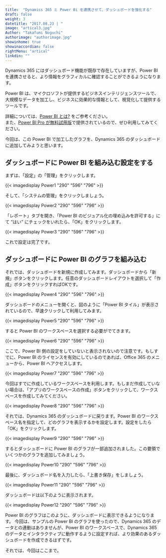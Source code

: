 ```yaml
---
title:  "Dynamics 365 と Power Bi を連携させて、ダッシュボードを強化する"
draft: false
weight: 3
datetitle: "2017.08.23 | "
image: "artical3.jpg"
Author: "Takafumi Noguchi"
authorimage: "authorimage.jpg"
showinhome: true
showinaccordian: false
rightMenu: "artical"
linkdin: ""
---
```

<!-- Intro  -->
Dynamics 365 にはダッシュボード機能が既存で存在していますが、Power BI を連携させると、より情報をグラフィカルに確認することができるようになります。

Power BI は、マイクロソフトが提供するビジネスインテリジェンスツールで、大規模なデータを加工し、ビジネスに効果的な情報として、視覚化して提供するツールです。

詳細については、[Power BI とは?](https://powerbi.microsoft.com/ja-jp/)  をご参考ください。          
また、[Power BI Pro が無料試用版](https://powerbi.microsoft.com/ja-jp/pricing/)で提供されているので、ぜひ利用してみてください。

今回は、この Power BI で加工したグラフを、Dynamics 365 のダッシュボードに追加してみようと思います。

## ダッシュボードに Power BI を組み込む設定をする
まずは、「設定」の「管理」をクリックします。
<!-- Image= Power1.png -->
{{< imagedisplay Power1 "290" "596" "796" >}}

そして、「システムの管理」をクリックしましょう。
<!-- Image= Power2.png -->
{{< imagedisplay Power2 "290" "596" "796" >}}


「レポート」タブを開き、「Power BI のビジュアル化の埋め込みを許可する」にて “はい” にチェックをいれたら、「OK」をクリックします。
<!-- Image= Power3.png -->
{{< imagedisplay Power3 "290" "596" "796" >}}


これで設定は完了です。

## ダッシュボードに Power BI のグラフを組み込む
それでは、ダッシュボードを新規に作成してみます。ダッシュボードから「新規」ボタンをクリックします。任意のダッシュボードレイアウトを選択して「作成」ボタンをクリックすればOKです。
<!-- Image= Power4.png -->
{{< imagedisplay Power4 "290" "596" "796" >}}


ダッシュボードのメニューを開くと、図のように「Power BI タイル」が表示されているので、早速クリックして利用してみます。
<!-- Image= Power5.png -->
{{< imagedisplay Power5 "290" "596" "796" >}}


すると Power BI のワークスペースを選択する必要がでてきます。
<!-- Image= Power6.png -->
{{< imagedisplay Power6 "290" "596" "796" >}}


ここで、Power BI 側の設定をしていないと表示されないので注意です。もしすでに、Power BI のライセンスを有効にしているのであれば、Office 365 のメニューから、Power BI へアクセスします。
<!-- Image= Power7.png -->
{{< imagedisplay Power7 "290" "596" "796" >}}


今回はすでに作成しているワークスペースを利用します。もしまだ作成していない場合は、「アプリのワークスペースの作成」ボタンをクリックして、ワークスペースを作成してみてください。
<!-- Image= Power8.png -->
{{< imagedisplay Power8 "290" "596" "796" >}}


それでは、Dynamics 365 のダッシュボードに戻ります。Power BI のワークスペース名を指定して、どのグラフを表示するかを設定します。設定をしたら「OK」をクリックします。
<!-- Image= Power9.png -->
{{< imagedisplay Power9 "290" "596" "796" >}}


するとダッシュボードに Power BI のグラフが一部追加されました。この要領でいくつかのグラフを追加してみましょう。
<!-- Image= Power10.png -->
{{< imagedisplay Power10 "290" "596" "796" >}}


最後に、ダッシュボード名を入力したら、「上書き保存」をしましょう。
<!-- Image= Power11.png -->
{{< imagedisplay Power11 "290" "596" "796" >}}



ダッシュボードは以下のように表示されます。
<!-- Image= Power12.png -->
{{< imagedisplay Power12 "290" "596" "796" >}}


Power BI のグラフはこのように、ダッシュボードに表示できるようになります。
今回は、サンプルの Power BI のグラフを使ったので、Dynamics 365 のデータとの連動はありませんが、Power BI のワークスペースで、Dynamics 365 のデータとインタラクティブに動作するように設定すれば、より効果のあるダッシュボードを作成できるはずです。

それでは、今回はここまで。